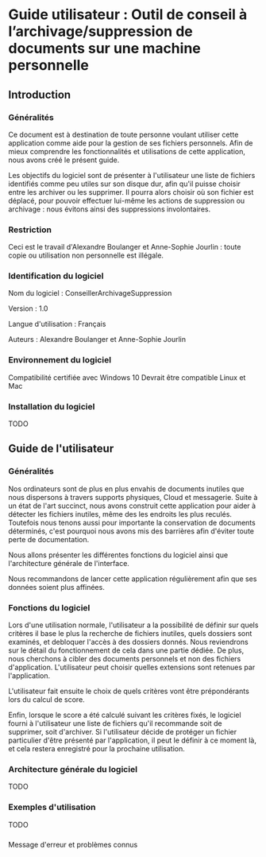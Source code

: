 # Guide utilisateur : Outil de conseil à l’archivage/suppression de documents sur une machine personnelle

## Introduction

### Généralités

Ce document est à destination de toute personne voulant utiliser cette application comme aide pour la gestion de ses fichiers personnels.
Afin de mieux comprendre les fonctionnalités et utilisations de cette application, nous avons créé le présent guide.

Les objectifs du logiciel sont de présenter à l'utilisateur une liste de fichiers identifiés comme peu utiles sur son disque dur, afin qu'il puisse choisir entre les archiver ou les supprimer. Il pourra alors choisir où son fichier est déplacé, pour pouvoir effectuer lui-même les actions de suppression ou archivage : nous évitons ainsi des suppressions involontaires.

### Restriction

Ceci est le travail d'Alexandre Boulanger et Anne-Sophie Jourlin : toute copie ou utilisation non personnelle est illégale.

### Identification du logiciel

Nom du logiciel : ConseillerArchivageSuppression

Version : 1.0

Langue d'utilisation : Français

Auteurs : Alexandre Boulanger et Anne-Sophie Jourlin

### Environnement du logiciel

Compatibilité certifiée avec Windows 10
Devrait être compatible Linux et Mac

### Installation du logiciel

TODO

## Guide de l'utilisateur

### Généralités

Nos ordinateurs sont de plus en plus envahis de documents inutiles que nous dispersons à travers supports physiques, Cloud et messagerie. Suite à un état de l'art succinct, nous avons construit cette application pour aider à détecter les fichiers inutiles, même des les endroits les plus reculés.
Toutefois nous tenons aussi pour importante la conservation de documents déterminés, c'est pourquoi nous avons mis des barrières afin d'éviter toute perte de documentation.

Nous allons présenter les différentes fonctions du logiciel ainsi que l'architecture générale de l'interface.

Nous recommandons de lancer cette application régulièrement afin que ses données soient plus affinées.

### Fonctions du logiciel

Lors d'une utilisation normale, l'utilisateur a la possibilité de définir sur quels critères il base le plus la recherche de fichiers inutiles, quels dossiers sont examinés, et debloquer l'accès à des dossiers donnés. Nous reviendrons sur le détail du fonctionnement de cela dans une partie dédiée.
De plus, nous cherchons à cibler des documents personnels et non des fichiers d'application. L'utilisateur peut choisir quelles extensions sont retenues par l'application.

L'utilisateur fait ensuite le choix de quels critères vont être prépondérants lors du calcul de score.

Enfin, lorsque le score a été calculé suivant les critères fixés, le logiciel fourni à l'utilisateur une liste de fichiers qu'il recommande soit de supprimer, soit d'archiver. Si l'utilisateur décide de protéger un fichier particulier d'être présenté par l'application, il peut le définir à ce moment là, et cela restera enregistré pour la prochaine utilisation.

### Architecture générale du logiciel

TODO

### Exemples d'utilisation

TODO

###

Message d'erreur et problèmes connus


